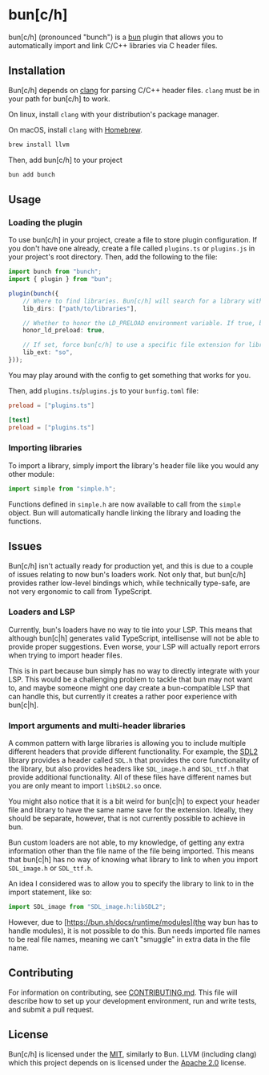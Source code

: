 # bun\[c/h\]

bun\[c/h\] (pronounced "bunch") is a [bun](https://bun.sh/) plugin that allows you to automatically import and link C/C++ libraries via C header files.

## Installation

Bun\[c/h\] depends on [clang](https://clang.llvm.org/) for parsing C/C++ header files. `clang` must be in your path for bun\[c/h\] to work.

On linux, install `clang` with your distribution's package manager.

On macOS, install `clang` with [Homebrew](https://brew.sh/).

```sh
brew install llvm
```

Then, add bun\[c/h\] to your project

```sh
bun add bunch
```


## Usage

### Loading the plugin
To use bun\[c/h\] in your project, create a file to store plugin configuration. If you don't have one already, create a file called `plugins.ts` or `plugins.js` in your project's root directory. Then, add the following to the file:

```ts
import bunch from "bunch";
import { plugin } from "bun";

plugin(bunch({
    // Where to find libraries. Bun[c/h] will search for a library with the same name as the header in each directory in order. Defaults to ["/usr/lib", "/usr/local/lib""]
    lib_dirs: ["path/to/libraries"],

    // Whether to honor the LD_PRELOAD environment variable. If true, bun[c/h] will search for libraries in the directories specified by LD_PRELOAD before searching in the directories specified by lib_dirs. Defaults to true.
    honor_ld_preload: true,

    // If set, force bun[c/h] to use a specific file extension for libraries instead of using your OS's default. Defaults to undefined.
    lib_ext: "so",
}));
```

You may play around with the config to get something that works for you.

Then, add `plugins.ts`/`plugins.js` to your `bunfig.toml` file:

```toml
preload = ["plugins.ts"]

[test]
preload = ["plugins.ts"]
```

### Importing libraries
To import a library, simply import the library's header file like you would any other module:

```ts
import simple from "simple.h";
```

Functions defined in `simple.h` are now available to call from the `simple` object. Bun will automatically handle linking the library and loading the functions.

## Issues

Bun\[c/h\] isn't actually ready for production yet, and this is due to a couple of issues relating to now bun's loaders work. Not only that, but bun\[c/h\] provides rather low-level bindings which, while technically type-safe, are not very ergonomic to call from TypeScript.

### Loaders and LSP
Currently, bun's loaders have no way to tie into your LSP. This means that although bun\[c|h\] generates valid TypeScript, intellisense will not be able to provide proper suggestions. Even worse, your LSP will actually report errors when trying to import header files. 

This is in part because bun simply has no way to directly integrate with your LSP. This would be a challenging problem to tackle that bun may not want to, and maybe someone might one day create a bun-compatible LSP that can handle this, but currently it creates a rather poor experience with bun\[c|h\].

### Import arguments and multi-header libraries
A common pattern with large libraries is allowing you to include multiple different headers that provide different functionality. For example, the [SDL2](https://www.libsdl.org/) library provides a header called `SDL.h` that provides the core functionality of the library, but also provides headers like `SDL_image.h` and `SDL_ttf.h` that provide additional functionality. All of these files have different names but you are only meant to import `libSDL2.so` once.

You might also notice that it is a bit weird for bun\[c|h\] to expect your header file and library to have the same name save for the extension. Ideally, they should be separate, however, that is not currently possible to achieve in bun.

Bun custom loaders are not able, to my knowledge, of getting any extra information other than the file name of the file being imported. This means that bun\[c|h\] has no way of knowing what library to link to when you import `SDL_image.h` or `SDL_ttf.h`.

An idea I considered was to allow you to specify the library to link to in the import statement, like so:

```ts
import SDL_image from "SDL_image.h:libSDL2";
```

However, due to [https://bun.sh/docs/runtime/modules](the way bun has to handle modules), it is not possible to do this. Bun needs imported file names to be real file names, meaning we can't "smuggle" in extra data in the file name.

## Contributing

For information on contributing, see [CONTRIBUTING.md](CONTRIBUTING.md). This file will describe how to set up your development environment, run and write tests, and submit a pull request.

## License

Bun\[c/h\] is licensed under the [MIT](LICENSE), similarly to Bun. LLVM (including clang) which this project depends on is licensed under the [Apache 2.0](https://llvm.org/foundation/relicensing/LICENSE.txt) license.